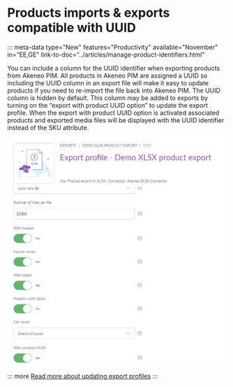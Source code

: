 # Products imports & exports compatible with UUID
::: meta-data type="New" features="Productivity" available="November" in="EE,GE" link-to-doc="../articles/manage-product-identifiers.html"

You can include a column for the UUID identifier when exporting products from Akeneo PIM.  All products in Akeneo PIM are assigned a UUID so including the UUID column in an export file will make it easy to update products if you need to re-import the file back into Akeneo PIM. The UUID column is hidden by default. This column may be added to exports by  turning on the “export with product UUID option” to update the export profile. When the export with product UUID option is activated associated products and exported media files will be displayed with the UUID identifier instead of the SKU attribute.

![Create a SKU](../img/UUIDexportprofile.png)

::: more
[Read more about updating export profiles](../articles/exports.html#update-an-export-profile)
:::
